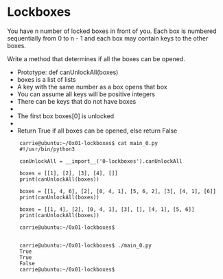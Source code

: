 # Lockboxes

You have n number of locked boxes in front of you. Each box is numbered sequentially from 0 to n - 1 and each box may contain keys to the other boxes.

Write a method that determines if all the boxes can be opened.
<ul>
<li>Prototype: def canUnlockAll(boxes)</li>
<li>boxes is a list of lists</li>
<li>A key with the same number as a box opens that box</li>
<li>You can assume all keys will be positive integers</li>
<li>There can be keys that do not have boxes<li>
<li>The first box boxes[0] is unlocked<li>
<li>Return True if all boxes can be opened, else return False</li>
</ul>

		carrie@ubuntu:~/0x01-lockboxes$ cat main_0.py
		#!/usr/bin/python3

		canUnlockAll = __import__('0-lockboxes').canUnlockAll

		boxes = [[1], [2], [3], [4], []]
		print(canUnlockAll(boxes))

		boxes = [[1, 4, 6], [2], [0, 4, 1], [5, 6, 2], [3], [4, 1], [6]]
		print(canUnlockAll(boxes))

		boxes = [[1, 4], [2], [0, 4, 1], [3], [], [4, 1], [5, 6]]
		print(canUnlockAll(boxes))

		carrie@ubuntu:~/0x01-lockboxes$


		carrie@ubuntu:~/0x01-lockboxes$ ./main_0.py
		True
		True
		False
		carrie@ubuntu:~/0x01-lockboxes$

